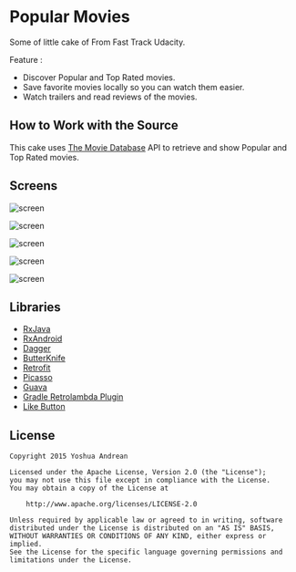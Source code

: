 # Popular Movies

Some of little cake of From Fast Track Udacity.

Feature :
* Discover Popular and Top Rated movies.
* Save favorite movies locally so you can watch them easier.
* Watch trailers and read reviews of the movies.

## How to Work with the Source

This cake uses [The Movie Database](https://www.themoviedb.org/documentation/api) API to retrieve and show Popular and Top Rated movies.

## Screens

![screen](../master/screen/phonemovies.png)

![screen](../master/screen/phonedetail.png)

![screen](../master/screen/phoneland.png)

![screen](../master/screen/tabletportrait.png)

![screen](../master/screen/tabletland.png)

## Libraries

* [RxJava](https://github.com/ReactiveX/RxJava)
* [RxAndroid](https://github.com/ReactiveX/RxAndroid)
* [Dagger](https://github.com/square/dagger)
* [ButterKnife](https://github.com/JakeWharton/butterknife)
* [Retrofit](https://github.com/square/retrofit)
* [Picasso](https://github.com/square/picasso)
* [Guava](https://github.com/google/guava)
* [Gradle Retrolambda Plugin](https://github.com/evant/gradle-retrolambda)
* [Like Button](https://github.com/jd-alexander/LikeButton)

## License

    Copyright 2015 Yoshua Andrean

    Licensed under the Apache License, Version 2.0 (the "License");
    you may not use this file except in compliance with the License.
    You may obtain a copy of the License at

        http://www.apache.org/licenses/LICENSE-2.0

    Unless required by applicable law or agreed to in writing, software
    distributed under the License is distributed on an "AS IS" BASIS,
    WITHOUT WARRANTIES OR CONDITIONS OF ANY KIND, either express or implied.
    See the License for the specific language governing permissions and
    limitations under the License.

